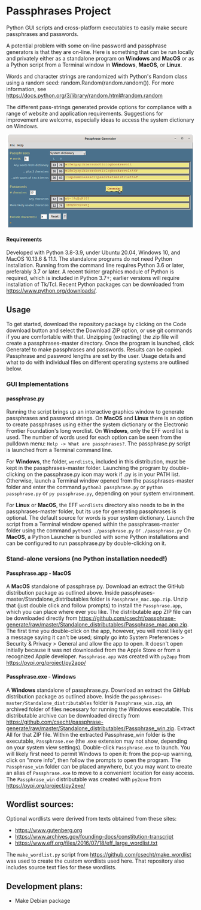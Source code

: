 # Passphrases Project
Python GUI scripts and cross-platform executables to easily make secure passphrases and passwords.

A potential problem with some on-line password and passphrase generators is that they are on-line. Here is something that can be run locally and privately either as a standalone program on **Windows** and **MacOS** or as a Python script from a Terminal window in **Windows**, **MacOS**, or **Linux**. 

Words and character strings are randomized with Python's Random class using a random seed: random.Random(random.random()). For more information, see https://docs.python.org/3/library/random.html#random.random

The different pass-strings generated provide options for compliance with a range of website and application requirements. 
Suggestions for improvement are welcome, especially ideas to access the system dictionary on Windows.

![passphrase GUI](passphrase_scrnshot.png)

#### Requirements
Developed with Python 3.8-3.9, under Ubuntu 20.04, Windows 10, and MacOS 10.13.6 & 11.1. The standalone programs do not need Python installation. 
Running from the command line requires Python 3.6 or later, preferably 3.7 or later. A recent tkinter graphics module of Python is required, which is included in Python 3.7+; earlier versions will require installation of Tk/Tcl. Recent Python packages can be downloaded from https://www.python.org/downloads/.

## Usage
To get started, download the repository package by clicking on the Code download button and select the Download ZIP option, or use git commands if you are comfortable with that. Unzipping (extracting) the zip file will create a passphrases-master directory. Once the program is launched, click Generate! to make passphrases and passwords. Results can be copied. Passphrase and password lengths are set by the user. Usage details and what to do with individual files on different operating systems are outlined below.

### GUI Implementations
#### passphrase.py
Running the script brings up an interactive graphics window to generate passphrases and password strings. On **MacOS** and **Linux** there is an option to create passphrases using either the system dictionary or the Electronic Frontier Foundation's long wordlist. On **Windows**, only the EFF word list is used. The number of words used for each option can be seen from the pulldown menu: `Help -> What are passphrases?`. The passphrase.py script is launched from a Terminal command line. 

For **Windows**, the folder, `wordlists`, included in this distribution, must be kept in the passphrases-master folder. Launching the program by double-clicking on the passphrase.py icon may work if .py is in your PATH list. Otherwise, launch a Terminal window opened from the passphrases-master folder and enter the command ```python3 passphrase.py``` or ```python passphrase.py``` or ```py passphrase.py```, depending on your system environment. 

For **Linux** or **MacOS**, the EFF `wordlists` directory also needs to be in the passphrases-master folder, but its use for generating passphrases is optional. The default source for words is your system dictionary. Launch the script from a Terminal window opened within the passphrases-master folder using the command 
```python3 ./passphrase.py``` or ```./passphrase.py```  On **MacOS**, a Python Launcher is bundled with some Python installations and can be configured to run passphrase.py by double-clicking on it.

### Stand-alone versions (no Python installation needed!)
#### Passphrase.app - MacOS
A **MacOS** standalone of passphrase.py. Download an extract the GitHub distribution package as outlined above. Inside passphrases-master/Standalone_distributables folder is `Passphrase_mac.app.zip`. Unzip that (just double click and follow prompts) to install the `Passphrase.app`, which you can place where ever you like. The distributable app ZIP file can be downloaded directly from https://github.com/csecht/passphrase-generate/raw/master/Standalone_distributables/Passphrase_mac.app.zip. The first time you double-click on the app, however, you will most likely get a message saying it can't be used; simply go into System Preferences > Security & Privacy > General and allow the app to open. It doesn't open initially because it was not downloaded from the Apple Store or from a recognized Apple developer. `Passphrase.app` was created with `py2app` from https://pypi.org/project/py2app/

#### Passphrase.exe - Windows
A **Windows** standalone of passphrase.py. Download an extract the GitHub distribution package as outlined above. Inside the `passphrases-master/Standalone_distributables` folder is `Passphrase_win.zip`, an archived folder of files necessary for running the Windows executable. This distributable archive can be downloaded directly from  https://github.com/csecht/passphrase-generate/raw/master/Standalone_distributables/Passphrase_win.zip. Extract All for that ZIP file. Within the extracted Passphrase_win folder is the executable, `Passphrase.exe` (the .exe extension may not show, depending on your system view settings). Double-click `Passphrase.exe` to launch. You will likely first need to permit Windows to open it: from the pop-up warning, click on "more info", then follow the prompts to open the program. The `Passphrase_win` folder can be placed anywhere, but you may want to create an alias of `Passphrase.exe` to move to a convenient location for easy access. The `Passphrase_win` distributable was created with `py2exe` from https://pypi.org/project/py2exe/

## Wordlist sources:
Optional wordlists were derived from texts obtained from these sites:
- https://www.gutenberg.org
- https://www.archives.gov/founding-docs/constitution-transcript
- https://www.eff.org/files/2016/07/18/eff_large_wordlist.txt

The `make_wordlist.py` script from https://github.com/csecht/make_wordlist was used to create the custom wordlists used here. That repository also includes source text files for these wordlists.

## Development plans:
- Make Debian package
